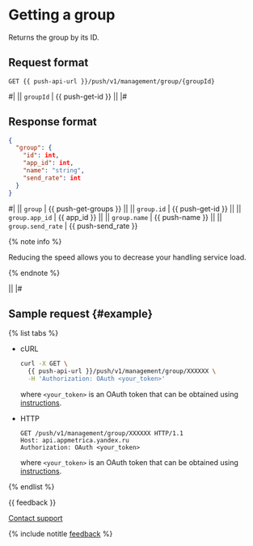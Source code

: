# Getting a group

Returns the group by its ID.

## Request format

```
GET {{ push-api-url }}/push/v1/management/group/{groupId}
```

#|
|| `groupId` | {{ push-get-id }} ||
|#

## Response format

```json translate=no
{
  "group": {
    "id": int,
    "app_id": int,
    "name": "string",
    "send_rate": int
  }
}
```

#|
|| `group` | {{ push-get-groups }} ||
|| `group.id` | {{ push-get-id }} ||
|| `group.app_id` | {{ app_id }} ||
|| `group.name` | {{ push-name }} ||
|| `group.send_rate` | {{ push-send_rate }}

{% note info %}

Reducing the speed allows you to decrease your handling service load.

{% endnote %}

||
|#

## Sample request {#example}

{% list tabs %}

- cURL

   ```bash translate=no
   curl -X GET \
     {{ push-api-url }}/push/v1/management/group/XXXXXX \
     -H 'Authorization: OAuth <your_token>'
   ```

   where `<your_token>` is an OAuth token that can be obtained using [instructions](../intro/authorization.md#get-oauth-token).

- HTTP

   ```http translate=no
   GET /push/v1/management/group/XXXXXX HTTP/1.1
   Host: api.appmetrica.yandex.ru
   Authorization: OAuth <your_token>
   ```

   where `<your_token>` is an OAuth token that can be obtained using [instructions](../intro/authorization.md#get-oauth-token).

{% endlist %}

{{ feedback }}

<a href="../../troubleshooting/feedback-new">
  <span class="button">Contact support</span>
</a>

{% include notitle [feedback](../../_includes/feedback-button.md) %}

